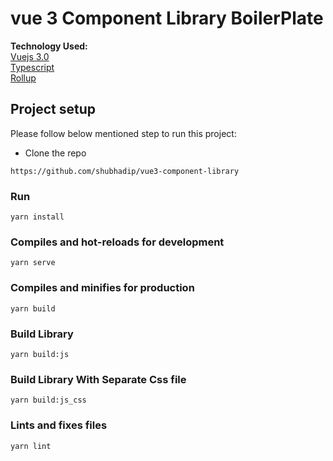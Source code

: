 # vue 3 Component Library BoilerPlate


**Technology Used:**\
[Vuejs 3.0](https://github.com/vuejs/vue-next)\
[Typescript](https://github.com/microsoft/TypeScript)\
[Rollup](https://github.com/rollup/rollup)

## Project setup
Please follow below mentioned step to run this project:

- Clone the repo
```shell
https://github.com/shubhadip/vue3-component-library
```

### Run
```
yarn install
```

### Compiles and hot-reloads for development
```
yarn serve
```

### Compiles and minifies for production
```
yarn build
```

### Build Library
```
yarn build:js
```

### Build Library With Separate Css file
```
yarn build:js_css
```

### Lints and fixes files
```
yarn lint
```
